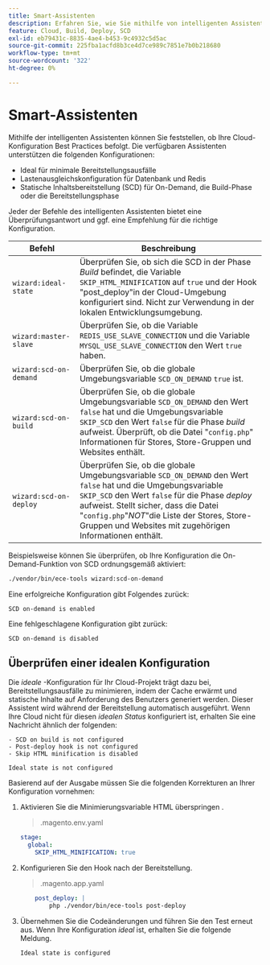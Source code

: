 ```yaml
---
title: Smart-Assistenten
description: Erfahren Sie, wie Sie mithilfe von intelligenten Assistenten bewerten können, ob Ihr Adobe Commerce on Cloud-Infrastrukturprojekt Best Practices für die Bereitstellung befolgt.
feature: Cloud, Build, Deploy, SCD
exl-id: eb79431c-8835-4ae4-b453-9c4932c5d5ac
source-git-commit: 225fba1acfd8b3ce4d7ce989c7851e7b0b218680
workflow-type: tm+mt
source-wordcount: '322'
ht-degree: 0%

---
```


# Smart-Assistenten

Mithilfe der intelligenten Assistenten können Sie feststellen, ob Ihre Cloud-Konfiguration Best Practices befolgt. Die verfügbaren Assistenten unterstützen die folgenden Konfigurationen:

- Ideal für minimale Bereitstellungsausfälle
- Lastenausgleichskonfiguration für Datenbank und Redis
- Statische Inhaltsbereitstellung (SCD) für On-Demand, die Build-Phase oder die Bereitstellungsphase

Jeder der Befehle des intelligenten Assistenten bietet eine Überprüfungsantwort und ggf. eine Empfehlung für die richtige Konfiguration.

| Befehl | Beschreibung |
| ------- | ------------|
| `wizard:ideal-state` | Überprüfen Sie, ob sich die SCD in der Phase _Build_ befindet, die Variable `SKIP_HTML_MINIFICATION` auf `true` und der Hook &quot;post_deploy&quot;in der Cloud-Umgebung konfiguriert sind. Nicht zur Verwendung in der lokalen Entwicklungsumgebung. |
| `wizard:master-slave` | Überprüfen Sie, ob die Variable `REDIS_USE_SLAVE_CONNECTION` und die Variable `MYSQL_USE_SLAVE_CONNECTION` den Wert `true` haben. |
| `wizard:scd-on-demand` | Überprüfen Sie, ob die globale Umgebungsvariable `SCD_ON_DEMAND` `true` ist. |
| `wizard:scd-on-build` | Überprüfen Sie, ob die globale Umgebungsvariable `SCD_ON_DEMAND` den Wert `false` hat und die Umgebungsvariable `SKIP_SCD` den Wert `false` für die Phase _build_ aufweist. Überprüft, ob die Datei &quot;`config.php`&quot; Informationen für Stores, Store-Gruppen und Websites enthält. |
| `wizard:scd-on-deploy` | Überprüfen Sie, ob die globale Umgebungsvariable `SCD_ON_DEMAND` den Wert `false` hat und die Umgebungsvariable `SKIP_SCD` den Wert `false` für die Phase _deploy_ aufweist. Stellt sicher, dass die Datei &quot;`config.php`&quot;_NOT_&quot;die Liste der Stores, Store-Gruppen und Websites mit zugehörigen Informationen enthält. |

Beispielsweise können Sie überprüfen, ob Ihre Konfiguration die On-Demand-Funktion von SCD ordnungsgemäß aktiviert:

```bash
./vendor/bin/ece-tools wizard:scd-on-demand
```

Eine erfolgreiche Konfiguration gibt Folgendes zurück:

```terminal
SCD on-demand is enabled
```

Eine fehlgeschlagene Konfiguration gibt zurück:

```terminal
SCD on-demand is disabled
```

## Überprüfen einer idealen Konfiguration

Die _ideale_ -Konfiguration für Ihr Cloud-Projekt trägt dazu bei, Bereitstellungsausfälle zu minimieren, indem der Cache erwärmt und statische Inhalte auf Anforderung des Benutzers generiert werden. Dieser Assistent wird während der Bereitstellung automatisch ausgeführt. Wenn Ihre Cloud nicht für diesen _idealen Status_ konfiguriert ist, erhalten Sie eine Nachricht ähnlich der folgenden:

```terminal
- SCD on build is not configured
- Post-deploy hook is not configured
- Skip HTML minification is disabled

Ideal state is not configured
```

Basierend auf der Ausgabe müssen Sie die folgenden Korrekturen an Ihrer Konfiguration vornehmen:

1. Aktivieren Sie die Minimierungsvariable HTML überspringen .

   > .magento.env.yaml

   ```yaml
   stage:
     global:
       SKIP_HTML_MINIFICATION: true
   ```

1. Konfigurieren Sie den Hook nach der Bereitstellung.

   > .magento.app.yaml

   ```yaml
       post_deploy: |
           php ./vendor/bin/ece-tools post-deploy
   ```

1. Übernehmen Sie die Codeänderungen und führen Sie den Test erneut aus. Wenn Ihre Konfiguration _ideal_ ist, erhalten Sie die folgende Meldung.

   ```terminal
   Ideal state is configured
   ```
